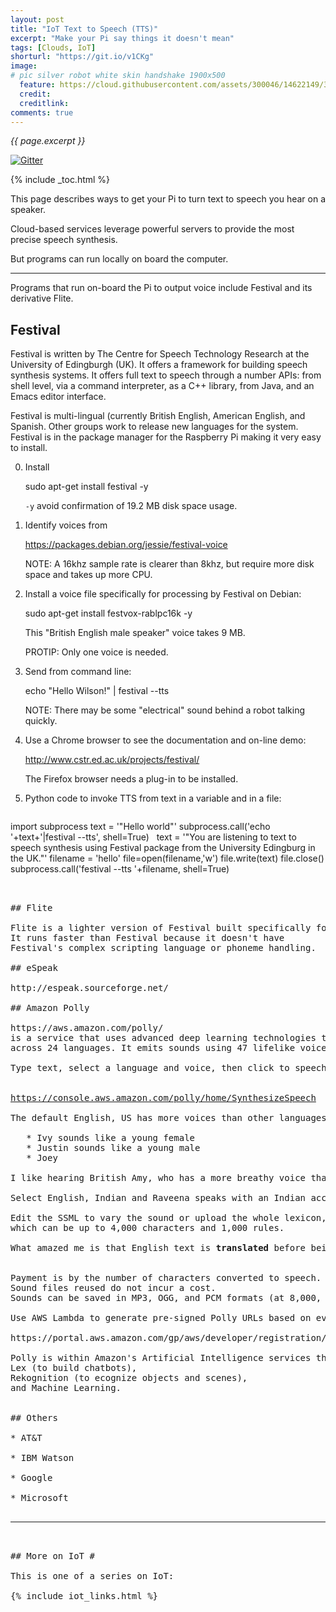 ```yaml
---
layout: post
title: "IoT Text to Speech (TTS)"
excerpt: "Make your Pi say things it doesn't mean"
tags: [Clouds, IoT]
shorturl: "https://git.io/v1CKg"
image:
# pic silver robot white skin handshake 1900x500
  feature: https://cloud.githubusercontent.com/assets/300046/14622149/306629f0-0585-11e6-961a-dc8f60dadbf6.jpg
  credit: 
  creditlink: 
comments: true
---
```

<i>{{ page.excerpt }}</i>

[![Gitter](https://badges.gitter.im/wilsonmar/wilsonmar.github.io.svg)](https://gitter.im/wilsonmar/wilsonmar.github.io?utm_source=badge&utm_medium=badge&utm_campaign=pr-badge)

{% include _toc.html %}

This page describes ways to get your Pi to turn text to speech you hear on a speaker.

Cloud-based services leverage powerful servers
to provide the most precise speech synthesis.

But programs can run locally on board the computer.

<hr />

Programs that run on-board the Pi to output voice include Festival and its derivative Flite.

## Festival

Festival is written by The Centre for Speech Technology Research at the University of Edingburgh (UK).
It offers a framework for building speech synthesis systems. It offers full text to speech through a number APIs: from shell level, via a command interpreter, as a C++ library, from Java, and an Emacs editor interface. 

Festival is multi-lingual (currently British English, American English, and Spanish. Other groups work to release new languages for the system.  Festival is in the package manager for the Raspberry Pi making it very easy to install.

0. Install

   sudo apt-get install festival -y

   `-y` avoid confirmation of 19.2 MB disk space usage.

0. Identify voices from 

   https://packages.debian.org/jessie/festival-voice

   NOTE: A 16khz sample rate is clearer than 8khz,
   but require more disk space and takes up more CPU.

0. Install a voice file specifically for processing by Festival on Debian:

   sudo apt-get install festvox-rablpc16k -y

   This "British English male speaker" voice takes 9 MB.

   PROTIP: Only one voice is needed.

0. Send from command line:

   echo "Hello Wilson!" | festival --tts

   NOTE: There may be some "electrical" sound behind 
   a robot talking quickly.

0. Use a Chrome browser to see the documentation
   and on-line demo:

   http://www.cstr.ed.ac.uk/projects/festival/

   The Firefox browser needs a plug-in to be installed.

0. Python code to invoke TTS from text in a variable and in a file:

   <pre>
import subprocess
text = '"Hello world"'
subprocess.call('echo '+text+'|festival --tts', shell=True)
&nbsp;
text = '"You are listening to text to speech synthesis using Festival package from the University Edingburg in the UK."'
filename = 'hello'
file=open(filename,'w')
file.write(text)
file.close()
subprocess.call('festival --tts '+filename, shell=True)
   <pre>


## Flite

Flite is a lighter version of Festival built specifically for embedded systems.
It runs faster than Festival because it doesn't have 
Festival's complex scripting language or phoneme handling.

## eSpeak

http://espeak.sourceforge.net/

## Amazon Polly

https://aws.amazon.com/polly/
is a service that uses advanced deep learning technologies to synthesize speech 
across 24 languages. It emits sounds using 47 lifelike voices human voices.

Type text, select a language and voice, then click to speech at<br />
<a target="_blank" href="https://console.aws.amazon.com/polly/home/SynthesizeSpeech">
https://console.aws.amazon.com/polly/home/SynthesizeSpeech</a>

The default English, US has more voices than other languages:

   * Ivy sounds like a young female
   * Justin sounds like a young male
   * Joey 

I like hearing British Amy, who has a more breathy voice than British Emma.

Select English, Indian and Raveena speaks with an Indian accent.

Edit the SSML to vary the sound or upload the whole lexicon,
which can be up to 4,000 characters and 1,000 rules.

What amazed me is that English text is <strong>translated</strong> before being spoken.


Payment is by the number of characters converted to speech.
Sound files reused do not incur a cost.
Sounds can be saved in MP3, OGG, and PCM formats (at 8,000, 16,000, and 22,050 Hz).

Use AWS Lambda to generate pre-signed Polly URLs based on events from the AWS IoT rules engine, then use Device Gateway to send these URLs to your IoT devices to allow them to request lifelike speech.

https://portal.aws.amazon.com/gp/aws/developer/registration/index.html

Polly is within Amazon's Artificial Intelligence services that include
Lex (to build chatbots), 
Rekognition (to ecognize objects and scenes), 
and Machine Learning.


## Others

* AT&T

* IBM Watson

* Google

* Microsoft

<hr />

## More on IoT #

This is one of a series on IoT:

{% include iot_links.html %}
